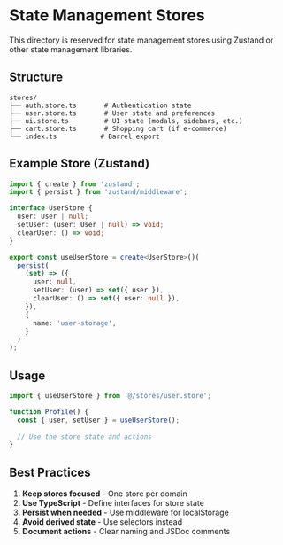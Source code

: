 # State Management Stores

This directory is reserved for state management stores using Zustand or other state management libraries.

## Structure

```
stores/
├── auth.store.ts       # Authentication state
├── user.store.ts       # User state and preferences
├── ui.store.ts         # UI state (modals, sidebars, etc.)
├── cart.store.ts       # Shopping cart (if e-commerce)
└── index.ts           # Barrel export
```

## Example Store (Zustand)

```typescript
import { create } from 'zustand';
import { persist } from 'zustand/middleware';

interface UserStore {
  user: User | null;
  setUser: (user: User | null) => void;
  clearUser: () => void;
}

export const useUserStore = create<UserStore>()(
  persist(
    (set) => ({
      user: null,
      setUser: (user) => set({ user }),
      clearUser: () => set({ user: null }),
    }),
    {
      name: 'user-storage',
    }
  )
);
```

## Usage

```typescript
import { useUserStore } from '@/stores/user.store';

function Profile() {
  const { user, setUser } = useUserStore();
  
  // Use the store state and actions
}
```

## Best Practices

1. **Keep stores focused** - One store per domain
2. **Use TypeScript** - Define interfaces for store state
3. **Persist when needed** - Use middleware for localStorage
4. **Avoid derived state** - Use selectors instead
5. **Document actions** - Clear naming and JSDoc comments
